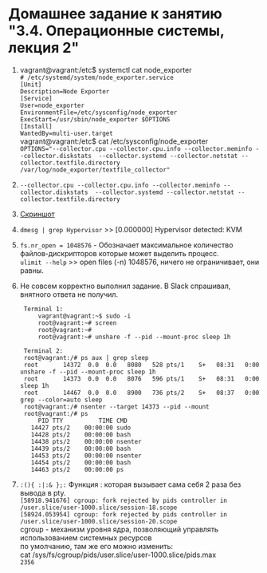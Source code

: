 # Домашнее задание к занятию "3.4. Операционные системы, лекция 2"
1. vagrant@vagrant:/etc$ systemctl cat node_exporter  
`# /etc/systemd/system/node_exporter.service`  
`[Unit]`  
`Description=Node Exporter`  
`[Service]`  
`User=node_exporter`  
`EnvironmentFile=/etc/sysconfig/node_exporter`  
`ExecStart=/usr/sbin/node_exporter $OPTIONS`  
`[Install]`  
`WantedBy=multi-user.target`  
vagrant@vagrant:/etc$ cat /etc/sysconfig/node_exporter  
`OPTIONS="--collector.cpu --collector.cpu.info --collector.meminfo --collector.diskstats  --collector.systemd --collector.netstat --collector.textfile.directory /var/log/node_exporter/textfile_collector"`

1. `--collector.cpu --collector.cpu.info --collector.meminfo --collector.diskstats  --collector.systemd --collector.netstat --collector.textfile.directory`

1. [Скриншот](https://drive.google.com/file/d/1NEiKc6fDuPX8RsO2RpIEib4N_1OWExmV/view?usp=sharing)
1. `dmesg | grep Hypervisor` >> [0.000000] Hypervisor detected: KVM  
1. `fs.nr_open = 1048576` - Обозначает максимальное количество файлов-дискрипторов которые может выделить процесс.  
`ulimit --help` >> open files (-n) 1048576, ничего не ограничивает, они равны.
1. Не совсем корректно выполнил задание. В Slack спрашивал, внятного ответа не получил.  

        Terminal 1:
            vagrant@vagrant:~$ sudo -i
            root@vagrant:~# screen
            root@vagrant:~#
            root@vagrant:~# unshare -f --pid --mount-proc sleep 1h

        Terminal 2:
        root@vagrant:/# ps aux | grep sleep
        root       14372  0.0  0.0   8080   528 pts/1    S+   08:31   0:00 unshare -f --pid --mount-proc sleep 1h
        root       14373  0.0  0.0   8076   596 pts/1    S+   08:31   0:00 sleep 1h
        root       14467  0.0  0.0   8900   736 pts/2    S+   08:37   0:00 grep --color=auto sleep
        root@vagrant:/# nsenter --target 14373 --pid --mount
        root@vagrant:/# ps
            PID TTY          TIME CMD
          14427 pts/2    00:00:00 sudo
          14428 pts/2    00:00:00 bash
          14438 pts/2    00:00:00 nsenter
          14439 pts/2    00:00:00 bash
          14453 pts/2    00:00:00 nsenter
          14454 pts/2    00:00:00 bash
          14463 pts/2    00:00:00 ps



 
1. `:(){ :|:& };:` Функция : которая вызывает сама себя 2 раза без вывода в pty.  
`[58918.941676] cgroup: fork rejected by pids controller in /user.slice/user-1000.slice/session-18.scope`  
`[58924.053954] cgroup: fork rejected by pids controller in /user.slice/user-1000.slice/session-20.scope`  
cgroup - механизм уровня ядра, позволяющий управлять использованием системных ресурсов  
по умолчанию, там же его можно изменить:  
cat /sys/fs/cgroup/pids/user.slice/user-1000.slice/pids.max   
`2356`
